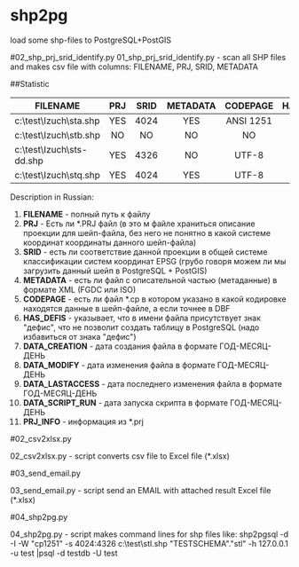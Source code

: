# shp2pg
load some shp-files to PostgreSQL+PostGIS 

#02_shp_prj_srid_identify.py
01_shp_prj_srid_identify.py  - scan all SHP files and makes csv file with columns: FILENAME, PRJ, SRID, METADATA

##Statistic  


|FILENAME|PRJ|SRID|METADATA|CODEPAGE|HAS_DEFIS|DATA_CREATION|DATA_MODIFY|DATA_LASTACCESS|DATA_SCRIPT_RUN|PRJ_INFO|
|----------|:----:|:---:|:------:|:---:|:---:|:---:|:---:|:---:|:---:|:---|
|c:\test\Izuch\sta.shp|YES|4024|YES |ANSI 1251|NO|2019-10-15|2019-09-30|2019-10-15|2019-10-15|"GEOGCS[""GCS_Krasovsky_1940"",DATUM[""D_Krasovsky_1940"",SPHEROID[""Krasovsky_1940"",6378245.0,298.3]],PRIMEM[""Greenwich"",0.0],UNIT[""Degree"",0.0174532925199433]]"|
|c:\test\Izuch\stb.shp|NO|NO|NO |NO|NO|2019-10-15|2019-09-30|2019-10-15|2019-10-15|"GEOGCS[""GCS_Clarke_1866"",DATUM[""D_Clarke_1866"",SPHEROID[""Clarke_1866"",6378206.4,294.9786982]],PRIMEM[""Greenwich"",0.0],UNIT[""Degree"",0.0174532925199433]]"|
|c:\test\Izuch\sts-dd.shp|YES|4326|NO |UTF-8|YES|2019-10-15|2019-09-30|2019-10-15|2019-10-15|"GEOGCS[""GCS_WGS_1984"",DATUM[""D_WGS_1984"",SPHEROID[""WGS_1984"",6378137.0,298.257223563]],PRIMEM[""Greenwich"",0.0],UNIT[""Degree"",0.0174532925199433]]"|
|c:\test\Izuch\stq.shp|YES|4024|YES |UTF-8|NO|2019-10-15|2019-09-30|2019-10-15|2019-10-15|"GEOGCS[""GCS_WGS_1984"",DATUM[""D_WGS_1984"",SPHEROID[""WGS_1984"",6378137.0,298.257223563]],PRIMEM[""Greenwich"",0.0],UNIT[""Degree"",0.0174532925199433]]"|

Description in Russian:
1. **FILENAME** - полный путь к файлу
2. **PRJ** - Есть ли *.PRJ файл (в это м файле храниться описание проекции для шейп-файла, без него не понятно в какой системе координат координаты данного шейп-файла)
3. **SRID** -  есть ли соответствие данной проекции в общей системе классификации систем координат EPSG (грубо говоря можем ли мы загрузить данный шейп в PostgreSQL + PostGIS)
4. **METADATA** - есть ли файл с описательной частью (метаданные) в формате XML (FGDC или  ISO)
5. **CODEPAGE** - есть ли файл *.cp  в котором указано в какой кодировке находятся данные в шейп-файле, а если точнее в DBF
6. **HAS_DEFIS** - указывает, что в имени файла присутствует знак "дефис", что не позволит создать таблицу в PostgreSQL (надо избавиться от знака "дефис")
7. **DATA_CREATION** - дата создания файла в формате ГОД-МЕСЯЦ-ДЕНЬ
8. **DATA_MODIFY** - дата изменения файла в формате ГОД-МЕСЯЦ-ДЕНЬ
9. **DATA_LASTACCESS** - дата последнего изменения файла в формате ГОД-МЕСЯЦ-ДЕНЬ
10. **DATA_SCRIPT_RUN** - дата запуска скрипта в формате ГОД-МЕСЯЦ-ДЕНЬ
11. **PRJ_INFO** - информация из *.prj

#02_csv2xlsx.py

02_csv2xlsx.py - script converts csv file to Excel file (*.xlsx)

#03_send_email.py

03_send_email.py - script send an EMAIL with attached  result Excel file (*.xlsx)

#04_shp2pg.py

04_shp2pg.py - script makes command lines for shp files  like: 
shp2pgsql -d -I -W "cp1251" -s 4024:4326  c:\test\stl.shp "TESTSCHEMA"."stl" -h 127.0.0.1 -u test |psql -d testdb -U test


